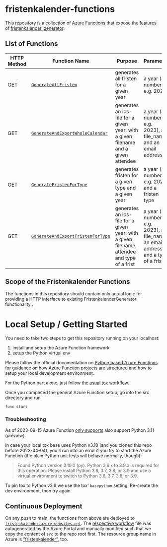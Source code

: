 # fristenkalender-functions

This repository is a collection of [Azure Functions](https://docs.microsoft.com/en-us/azure/azure-functions/) that
expose the features of [fristenkalender_generator](https://github.com/Hochfrequenz/fristenkalender_generator).

## List of Functions

| HTTP Method | Function Name                                                          | Purpose                                                                            | Parameter                              | Response                                            | localhost example                                                                                               | online example                                                                                                                                        |
| ----------- | ---------------------------------------------------------------------- | ---------------------------------------------------------------------------------- | -------------------------------------- | --------------------------------------------------- | --------------------------------------------------------------------------------------------------------------- | ----------------------------------------------------------------------------------------------------------------------------------------------------- |
| GET         | [`GenerateAllFristen`](src/GenerateAllFristen)                         | generates all fristen for a given year                                            | a year (a number, e.g. 2023)                               | a JSON list, use `&concise=True` for compact output | test with [localhost:7071](http://localhost:7071/api/GenerateAllFristen/2023)                                   | test with [fristenkalender.azurewebsites.net](http://fristenkalender.azurewebsites.net/api/GenerateAllFristen/2023)                                   |
| GET         | [`GenerateAndExportWholeCalendar`](src/GenerateAndExportWholeCalendar) | generates an ics-file for a given year, with a given filename and a given attendee | a year (a number, e.g. 2023), a file_name, and an email address | an ics-file                                         | test with [localhost:7071](http://localhost:7071/api/GenerateAndExportWholeCalendar/calendar/test@test.com/2023) | test with [fristenkalender.azurewebsites.net](http://fristenkalender.azurewebsites.net/api/GenerateAndExportWholeCalendar/calendar/test@test.com/2023) |
| GET         | [`GenerateFristenForType`](src/GenerateFristenForType)                 | generates fristen for a given type and a given year                                 | a year (a number, e.g. 2023) and a fristen type                | a JSON list                                         | test with [localhost:7071](http://localhost:7071/api/GenerateFristenForType/2023/GPKE)                          | test with [fristenkalender.azurewebsites.net](http://fristenkalender.azurewebsites.net/api//GenerateFristenForType/2023/GPKE)                         |
| GET         | [`GenerateAndExportFristenForType`](src/GenerateAndExportFristenForType) | generates an ics-file for a given year, with a given filename, attendee and type of a frist| a year (a number, e.g. 2023), a file_name, an email address and a type of a frist| an ics-file                                         | test with [localhost:7071](http://localhost:7071/api/GenerateAndExportFristenForType/calendar/test@test.com/2023/GPKE) | test with [fristenkalender.azurewebsites.net](http://fristenkalender.azurewebsites.net/api/GenerateAndExportWholeCalendar/calendar/test@test.com/2023/GPKE) |


## Scope of the Fristenkalender Functions

The functions in this repository should contain only actual logic for
providing a HTTP interface to existing FristenkalenderGenerator functionality .

# Local Setup / Getting Started

You need to take two steps to get this repository running on your localhost:

1. install and setup the Azure Function framework
2. setup the Python virtual env

Please follow the official documentation
on [Python based Azure Functions](https://docs.microsoft.com/en-us/azure/azure-functions/create-first-function-cli-python)
for guidance on how Azure Function projects are structured and how to setup your local development environment.

For the Python part alone, just
follow [the usual tox workflow](https://github.com/Hochfrequenz/python_template_repository#how-to-use-this-repository-on-your-machine).

Once you completed the general Azure Function setup, go into the src directory and run

```bash
func start
```

### Troubleshooting

As of 2023-09-15 Azure
Function [only supports](https://docs.microsoft.com/en-us/azure/azure-functions/functions-reference-python?tabs=asgi%2Cazurecli-linux%2Capplication-level#python-version)
also support Python 3.11 (preview).

In case your local tox base uses Python v3.10 (and you cloned this repo before 2022-04-04), you'll run into an error if
you try to start the Azure Function (the plain Python unit tests will behave normally, though):

> Found Python version 3.10.0 (py).
> Python 3.6.x to 3.9.x is required for this operation. Please install Python 3.6, 3.7, 3.8, or 3.9 and use a virtual
> environment to switch to Python 3.6, 3.7, 3.8, or 3.9.

To pin tox to Python v3.9 we use the tox' `basepython` setting.
Re-create the dev environment, then try again.

## Continuous Deployment

On any push to main, the functions from above are deployed
to [`fristenkalender.azure-websites.net`](https://fristenkalender.azure-websites.net).
The [respective workflow](.github/workflows/main_fristenkalender.yml) file was autogenerated by the Azure Portal and manually modified such that we copy the content of `src` to the repo root first.
The resource group name in Azure is ["fristenkalender"](https://portal.azure.com/#@hochfrequenz.net/resource/subscriptions/1cdc65f0-62d2-4770-be11-9ec1da950c81/resourceGroups/fristenkalender/overview),
too.
